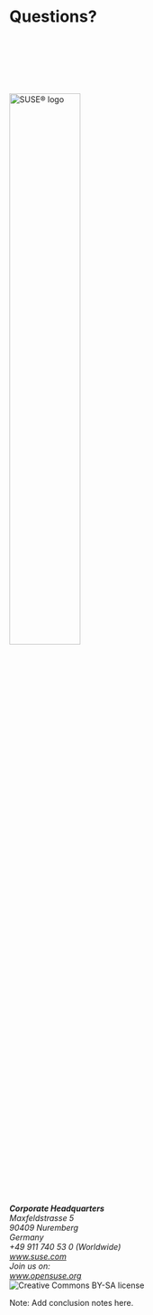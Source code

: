 <!-- .slide: data-state="section-break" data-menu-title="Q & A" id="Q-and-A" -->
# Questions?


<!-- .slide: data-menu-title="SUSE logo / contact info" id="logo" data-state="normal" -->
<img data-src="images/SUSE/SUSE-logo-2.svg"
     alt="SUSE&reg; logo"
     style="width: 50%; height: 50%; margin-top: 100px;"
     class="full-slide" />

<div class="contact-info">
    <address>
        <b>Corporate Headquarters</b><br />
        Maxfeldstrasse 5 <br />
        90409 Nuremberg  <br />
        Germany
    </address>
    <address>
        +49 911 740 53 0 (Worldwide) <br />
        <a href="http://www.suse.com/">www.suse.com</a>
    </address>
    <address>
        Join us on: <br />
        <a href="http://www.opensuse.org/">www.opensuse.org</a>
    </address>
</div>


<!-- .slide: data-menu-title="License" id="license" data-state="blank-slide" -->
<div class="full-slide vcenter">
    <img data-src="images/by-sa.svg"
         alt="Creative Commons BY-SA license" />
</div>

Note: Add conclusion notes here.
